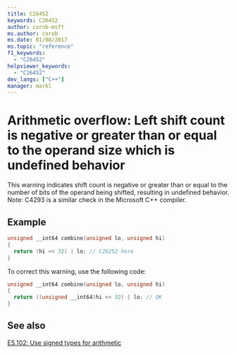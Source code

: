 ```yaml
---
title: C26452
keywords: C26452
author: corob-msft
ms.author: corob
ms.date: 01/08/2017
ms.topic: "reference"
f1_keywords:
  - "C26452"
helpviewer_keywords:
  - "C26452"
dev_langs: ["C++"]
manager: markl
---
```


# Arithmetic overflow: Left shift count is negative or greater than or equal to the operand size which is undefined behavior

This warning indicates shift count is negative or greater than or equal to the number of bits of the operand being shifted, resulting in undefined behavior.
Note: C4293 is a similar check in the Microsoft C++ compiler.

## Example

```cpp
unsigned __int64 combine(unsigned lo, unsigned hi)
{
  return (hi << 32) | lo; // C26252 here
}
```

To correct this warning, use the following code:

```cpp
unsigned __int64 combine(unsigned lo, unsigned hi)
{
  return ((unsigned __int64)hi << 32) | lo; // OK
}
```

## See also
[ES.102: Use signed types for arithmetic](https://github.com/isocpp/CppCoreGuidelines/blob/master/CppCoreGuidelines.md#Res-unsigned)
